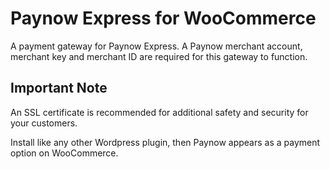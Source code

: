 # Paynow Express for WooCommerce 

A payment gateway for Paynow Express. A Paynow merchant account, merchant key and merchant ID are required for this gateway to function.

## Important Note

An SSL certificate is recommended for additional safety and security for your customers.

Install like any other Wordpress plugin, then Paynow appears as a payment option on WooCommerce.
